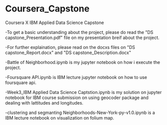 # Coursera_Capstone
Coursera X IBM Applied Data Science Capstone 

-To get a basic understanding about the project, please do read the "DS capstone_Presentation.pdf" file on my presentation breif about the project.

-For further explaination, please read on the docxs files on "DS capstone_Report.docx" and "DS capstone_Description.docx"

-Battle of Neighborhood.ipynb is my jupyter notebook on how i execute the project.



-Foursquare API.ipynb is IBM lecture jupyter notebook on how to use foursquare api.

-Week3_IBM Applied Data Science Captstion.ipynb is my solution on jupyter notebook for IBM course submission on using geocoder package and dealing with lattitudes and longitudes.

-clustering and segmanting Neighborhoods-New-York-py-v1.0.ipynb is a IBM lecture notebook on visualization on folium map.

